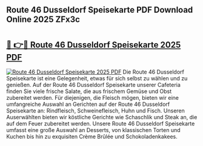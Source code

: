 ## Route 46 Dusseldorf Speisekarte PDF Download Online 2025 ZFx3c

# <h2><a href="http://gcc77g1.nevu.top/?p=Route+46+Dusseldorf+Speisekarte">🔗 👉🔴 Route 46 Dusseldorf Speisekarte 2025 PDF</a></h2>

[![Route 46 Dusseldorf Speisekarte 2025 PDF](https://i.imgur.com/dBaPXMq.png)](http://gcc77g1.nevu.top/?p=Route+46+Dusseldorf+Speisekarte)
Die Route 46 Dusseldorf Speisekarte ist eine Gelegenheit, etwas für sich selbst zu wählen und zu genießen. Auf der Route 46 Dusseldorf Speisekarte unserer Cafeteria finden Sie viele frische Salate, die aus frischem Gemüse und Obst zubereitet werden. Für diejenigen, die Fleisch mögen, bieten wir eine umfangreiche Auswahl an Gerichten auf der Route 46 Dusseldorf Speisekarte an: Rindfleisch, Schweinefleisch, Huhn und Fisch. Unseren Auserwählten bieten wir köstliche Gerichte wie Schaschlik und Steak an, die auf dem Feuer zubereitet werden. Unsere Route 46 Dusseldorf Speisekarte umfasst eine große Auswahl an Desserts, von klassischen Torten und Kuchen bis hin zu exquisiten Crème Brûlée und Schokoladenkakees.
